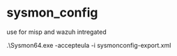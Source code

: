 # sysmon_config
 use for misp and wazuh intregated

 .\Sysmon64.exe -accepteula -i sysmonconfig-export.xml